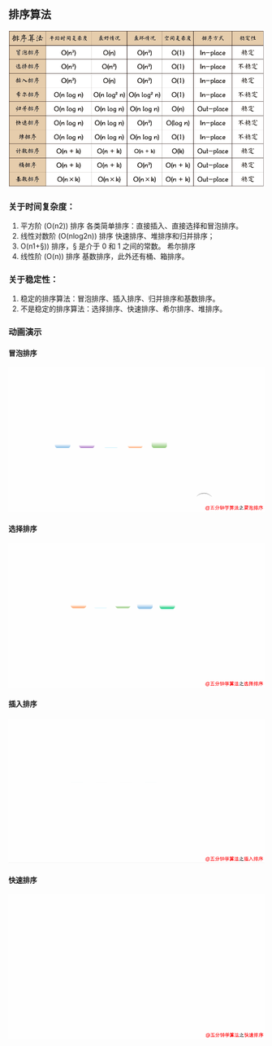 ## 排序算法

![sort](./asset/sort.png)

### 关于时间复杂度：
1. 平方阶 (O(n2)) 排序 各类简单排序：直接插入、直接选择和冒泡排序。
2. 线性对数阶 (O(nlog2n)) 排序 快速排序、堆排序和归并排序；
3. O(n1+§)) 排序，§ 是介于 0 和 1 之间的常数。 希尔排序
4. 线性阶 (O(n)) 排序 基数排序，此外还有桶、箱排序。

### 关于稳定性：
1. 稳定的排序算法：冒泡排序、插入排序、归并排序和基数排序。
2. 不是稳定的排序算法：选择排序、快速排序、希尔排序、堆排序。

### 动画演示
#### 冒泡排序
![bubble](./asset/bubble.gif)

#### 选择排序
![selection](./asset/selection.gif)

#### 插入排序
![selection](./asset/insertion.gif)

#### 快速排序
![quick](./asset/quicksort.gif)
